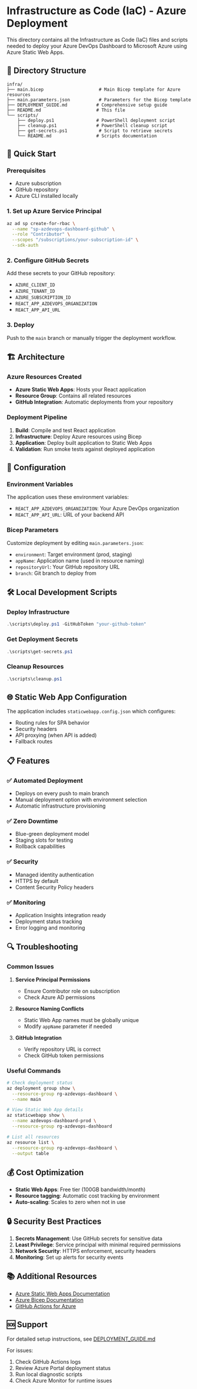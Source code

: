 # Infrastructure as Code (IaC) - Azure Deployment

This directory contains all the Infrastructure as Code (IaC) files and scripts needed to deploy your Azure DevOps Dashboard to Microsoft Azure using Azure Static Web Apps.

## 📁 Directory Structure

```
infra/
├── main.bicep                     # Main Bicep template for Azure resources
├── main.parameters.json           # Parameters for the Bicep template
├── DEPLOYMENT_GUIDE.md           # Comprehensive setup guide
├── README.md                     # This file
└── scripts/
    ├── deploy.ps1                # PowerShell deployment script
    ├── cleanup.ps1               # PowerShell cleanup script
    ├── get-secrets.ps1            # Script to retrieve secrets
    └── README.md                 # Scripts documentation
```

## 🚀 Quick Start

### Prerequisites
- Azure subscription
- GitHub repository
- Azure CLI installed locally

### 1. Set up Azure Service Principal
```bash
az ad sp create-for-rbac \
  --name "sp-azdevops-dashboard-github" \
  --role "Contributor" \
  --scopes "/subscriptions/your-subscription-id" \
  --sdk-auth
```

### 2. Configure GitHub Secrets
Add these secrets to your GitHub repository:
- `AZURE_CLIENT_ID`
- `AZURE_TENANT_ID` 
- `AZURE_SUBSCRIPTION_ID`
- `REACT_APP_AZDEVOPS_ORGANIZATION`
- `REACT_APP_API_URL`

### 3. Deploy
Push to the `main` branch or manually trigger the deployment workflow.

## 🏗️ Architecture

### Azure Resources Created
- **Azure Static Web Apps**: Hosts your React application
- **Resource Group**: Contains all related resources
- **GitHub Integration**: Automatic deployments from your repository

### Deployment Pipeline
1. **Build**: Compile and test React application
2. **Infrastructure**: Deploy Azure resources using Bicep
3. **Application**: Deploy built application to Static Web Apps
4. **Validation**: Run smoke tests against deployed application

## 🔧 Configuration

### Environment Variables
The application uses these environment variables:
- `REACT_APP_AZDEVOPS_ORGANIZATION`: Your Azure DevOps organization
- `REACT_APP_API_URL`: URL of your backend API

### Bicep Parameters
Customize deployment by editing `main.parameters.json`:
- `environment`: Target environment (prod, staging)
- `appName`: Application name (used in resource naming)
- `repositoryUrl`: Your GitHub repository URL
- `branch`: Git branch to deploy from

## 🛠️ Local Development Scripts

### Deploy Infrastructure
```powershell
.\scripts\deploy.ps1 -GitHubToken "your-github-token"
```

### Get Deployment Secrets
```powershell
.\scripts\get-secrets.ps1
```

### Cleanup Resources
```powershell
.\scripts\cleanup.ps1
```

## 🌐 Static Web App Configuration

The application includes `staticwebapp.config.json` which configures:
- Routing rules for SPA behavior
- Security headers
- API proxying (when API is added)
- Fallback routes

## 📋 Features

### ✅ Automated Deployment
- Deploys on every push to main branch
- Manual deployment option with environment selection
- Automatic infrastructure provisioning

### ✅ Zero Downtime
- Blue-green deployment model
- Staging slots for testing
- Rollback capabilities

### ✅ Security
- Managed identity authentication
- HTTPS by default
- Content Security Policy headers

### ✅ Monitoring
- Application Insights integration ready
- Deployment status tracking
- Error logging and monitoring

## 🔍 Troubleshooting

### Common Issues

1. **Service Principal Permissions**
   - Ensure Contributor role on subscription
   - Check Azure AD permissions

2. **Resource Naming Conflicts**
   - Static Web App names must be globally unique
   - Modify `appName` parameter if needed

3. **GitHub Integration**
   - Verify repository URL is correct
   - Check GitHub token permissions

### Useful Commands

```bash
# Check deployment status
az deployment group show \
  --resource-group rg-azdevops-dashboard \
  --name main

# View Static Web App details
az staticwebapp show \
  --name azdevops-dashboard-prod \
  --resource-group rg-azdevops-dashboard

# List all resources
az resource list \
  --resource-group rg-azdevops-dashboard \
  --output table
```

## 💰 Cost Optimization

- **Static Web Apps**: Free tier (100GB bandwidth/month)
- **Resource tagging**: Automatic cost tracking by environment
- **Auto-scaling**: Scales to zero when not in use

## 🔒 Security Best Practices

1. **Secrets Management**: Use GitHub secrets for sensitive data
2. **Least Privilege**: Service principal with minimal required permissions  
3. **Network Security**: HTTPS enforcement, security headers
4. **Monitoring**: Set up alerts for security events

## 📚 Additional Resources

- [Azure Static Web Apps Documentation](https://docs.microsoft.com/en-us/azure/static-web-apps/)
- [Azure Bicep Documentation](https://docs.microsoft.com/en-us/azure/azure-resource-manager/bicep/)
- [GitHub Actions for Azure](https://docs.microsoft.com/en-us/azure/developer/github/github-actions)

## 🆘 Support

For detailed setup instructions, see [DEPLOYMENT_GUIDE.md](./DEPLOYMENT_GUIDE.md)

For issues:
1. Check GitHub Actions logs
2. Review Azure Portal deployment status
3. Run local diagnostic scripts
4. Check Azure Monitor for runtime issues
